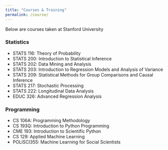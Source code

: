 ```yaml
---
title: "Courses & Training"
permalink: /course/
---
```

Below are courses taken at Stanford University

### Statistics
- STATS 116: Theory of Probability
- STATS 200: Introduction to Statistical Inference
- STATS 202: Data Mining and Analysis
- STATS 203: Introduction to Regression Models and Analysis of Variance
- STATS 209: Statistical Methods for Group Comparisons and Causal Inference
- STATS 217: Stochastic Processing
- STATS 222: Longitudinal Data Analysis
- EDUC 326: Advanced Regression Analysis

### Programming
- CS 106A: Programming Methodology
- CS 193Q: Introduction to Python Programming
- CME 193: Introduction to Scientific Python
- CS 129: Applied Machine Learning
- POLISCI355: Machine Learning for Social Scientists
